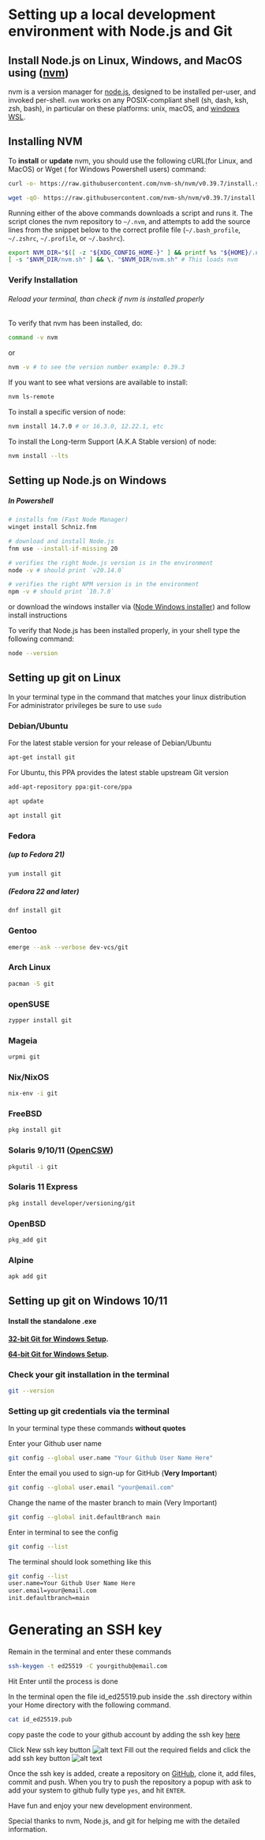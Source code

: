 # Setting up a local development environment with Node.js and Git

## Install Node.js on Linux, Windows, and MacOS using ([nvm](https://github.com/nvm-sh/nvm))

nvm is a version manager for [node.js](https://nodejs.org/en/), designed to be installed per-user, and invoked per-shell. `nvm` works on any POSIX-compliant shell (sh, dash, ksh, zsh, bash), in particular on these platforms: unix, macOS, and [windows WSL](https://github.com/nvm-sh/nvm#important-notes).


## Installing NVM

To **install** or **update** nvm, you should use the following cURL(for Linux, and MacOS) or Wget ( for Windows Powershell users) command:

```sh
curl -o- https://raw.githubusercontent.com/nvm-sh/nvm/v0.39.7/install.sh | bash
```

```sh
wget -qO- https://raw.githubusercontent.com/nvm-sh/nvm/v0.39.7/install.sh | bash
```

Running either of the above commands downloads a script and runs it. The script clones the nvm repository to `~/.nvm`, and attempts to add the source lines from the snippet below to the correct profile file (`~/.bash_profile`, `~/.zshrc`, `~/.profile`, or `~/.bashrc`).


```sh
export NVM_DIR="$([ -z "${XDG_CONFIG_HOME-}" ] && printf %s "${HOME}/.nvm" || printf %s "${XDG_CONFIG_HOME}/nvm")"
[ -s "$NVM_DIR/nvm.sh" ] && \. "$NVM_DIR/nvm.sh" # This loads nvm
```

### Verify Installation

###### Reload your terminal, than check if nvm is installed properly

To verify that nvm has been installed, do:

```sh
command -v nvm
```

or 

```sh
nvm -v # to see the version number example: 0.39.3
```

If you want to see what versions are available to install:

```sh
nvm ls-remote
```

To install a specific version of node:

```sh
nvm install 14.7.0 # or 16.3.0, 12.22.1, etc
```

To install the Long-term Support (A.K.A Stable version) of node:

```sh
nvm install --lts
```

## Setting up Node.js on Windows

##### In Powershell

```sh
# installs fnm (Fast Node Manager)
winget install Schniz.fnm

# download and install Node.js
fnm use --install-if-missing 20

# verifies the right Node.js version is in the environment
node -v # should print `v20.14.0`

# verifies the right NPM version is in the environment
npm -v # should print `10.7.0`
```

or download the windows installer via ([Node Windows installer](https://nodejs.org/en/download/prebuilt-installer)) and follow install instructions

To verify that Node.js has been installed properly, in your shell type the following command:

```sh
node --version
```

## Setting up git on Linux

In your terminal type in the command that matches your linux distribution
For administrator privileges be sure to use `sudo`

### Debian/Ubuntu

For the latest stable version for your release of Debian/Ubuntu

```sh
apt-get install git
```

For Ubuntu, this PPA provides the latest stable upstream Git version

```sh
add-apt-repository ppa:git-core/ppa 

apt update

apt install git
```

### Fedora

##### (up to Fedora 21)

```sh
yum install git
```

##### (Fedora 22 and later)

```sh
dnf install git
```

### Gentoo

```sh
emerge --ask --verbose dev-vcs/git
```

### Arch Linux

```sh
pacman -S git
```

### openSUSE

```sh
zypper install git
```

### Mageia

```sh
urpmi git
```

### Nix/NixOS

```sh
nix-env -i git
```

### FreeBSD

```sh
pkg install git
```

### Solaris 9/10/11 ([OpenCSW](https://www.opencsw.org/))

```sh
pkgutil -i git
```

### Solaris 11 Express

```sh
pkg install developer/versioning/git
```

### OpenBSD

```sh
pkg_add git
```

### Alpine

```sh
apk add git
```

## Setting up git on Windows 10/11

#### Install the standalone .exe

**[32-bit Git for Windows Setup](https://github.com/git-for-windows/git/releases/download/v2.45.2.windows.1/Git-2.45.2-32-bit.exe).**

**[64-bit Git for Windows Setup](https://github.com/git-for-windows/git/releases/download/v2.45.2.windows.1/Git-2.45.2-64-bit.exe).**

### Check your git installation in the terminal

```sh
git --version
```

### Setting up git credentials via the terminal

In your terminal type these commands **without quotes**

Enter your Github user name

```sh
git config --global user.name "Your Github User Name Here"
```

Enter the email you used to sign-up for GitHub (**Very Important**)

```sh
git config --global user.email "your@email.com"
```

Change the name of the master branch to main (Very Important)

```sh
git config --global init.defaultBranch main
```

Enter in terminal to see the config

```sh
git config --list
```

The terminal should look something like this

```sh
git config --list
user.name=Your Github User Name Here
user.email=your@email.com
init.defaultbranch=main
```

# Generating an SSH key

Remain in the terminal and enter these commands

```sh
ssh-keygen -t ed25519 -C yourgithub@email.com
```

Hit Enter until the process is done

In the terminal open the file id_ed25519.pub inside the .ssh directory within your Home directory with the following command.

```sh
cat id_ed25519.pub
```

copy paste the code to your github account by adding the ssh key [here](https://github.com/settings/keys)

Click New ssh key button
![alt text](sshbutton.png)
Fill out the required fields and click the add ssh key button
![alt text](newsshsubmit.png)

Once the ssh key is added, create a repository on [GitHub](https://github.com), clone it, add files, commit and push. When you try to push the repository a popup with ask to add your system to github fully type `yes`, and hit `ENTER`.

Have fun and enjoy your new development environment.

Special thanks to nvm, Node.js, and git for helping me with the detailed information.
